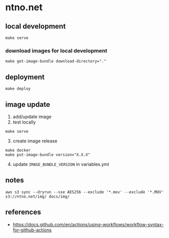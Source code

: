 # ntno.net

## local development
```make serve```

### download images for local development
```
make get-image-bundle download-directory="."
```

## deployment
```make deploy```

## image update
1. add/update image
2. test locally
```
make serve
```
3. create image release
```
make docker
make put-image-bundle version="X.X.X"
```
4. update `IMAGE_BUNDLE_VERSION` in variables.yml


## notes
```aws s3 sync --dryrun --sse AES256 --exclude '*.mov' --exclude '*.MOV' s3://ntno.net/img/ docs/img/```

## references
- https://docs.github.com/en/actions/using-workflows/workflow-syntax-for-github-actions  